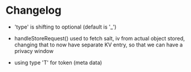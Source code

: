 # Changelog

- 'type' is shifting to optional (default is '_')

- handleStoreRequest() used to fetch salt, iv from actual
  object stored, changing that to now have separate KV entry,
  so that we can have a privacy window

- using type 'T' for token (meta data)


